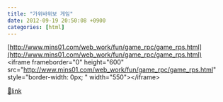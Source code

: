 ```yaml
---
title: "가위바위보 게임"
date: 2012-09-19 20:50:08 +0900
categories: [html]
---
```


[http://www.mins01.com/web_work/fun/game_rpc/game_rps.html](http://www.mins01.com/web_work/fun/game_rpc/game_rps.html)  
&lt;iframe frameborder="0" height="600" src="http://www.mins01.com/web_work/fun/game_rpc/game_rps.html" style="border-width: 0px; " width="550"&gt;&lt;/iframe&gt;  



[🔗link](http://www.mins01.com/mh/tech/read/798)